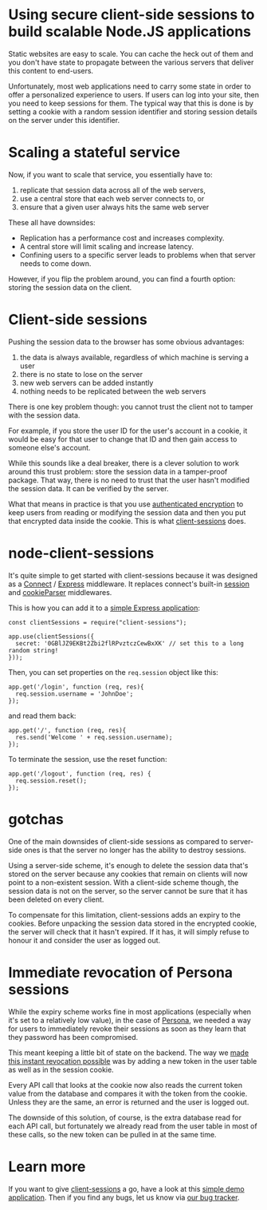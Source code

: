 # Using secure client-side sessions to build scalable Node.JS applications

Static websites are easy to scale. You can cache the heck out of them and
you don't have state to propagate between the various servers that deliver
this content to end-users.

Unfortunately, most web applications need to carry some state in order to
offer a personalized experience to users. If users can log into your site,
then you need to keep sessions for them. The typical way that this is done
is by setting a cookie with a random session identifier and storing session
details on the server under this identifier.

# Scaling a stateful service

Now, if you want to scale that service, you essentially have to:

1. replicate that session data across all of the web servers,
2. use a central store that each web server connects to, or
3. ensure that a given user always hits the same web server

These all have downsides:

* Replication has a performance cost and increases complexity.
* A central store will limit scaling and increase latency.
* Confining users to a specific server leads to problems when that
server needs to come down.

However, if you flip the problem around, you can find a fourth option: storing
the session data on the client.

# Client-side sessions

Pushing the session data to the browser has some obvious advantages:

1. the data is always available, regardless of which machine is serving a user
2. there is no state to lose on the server
3. new web servers can be added instantly
4. nothing needs to be replicated between the web servers

There is one key problem though: you cannot trust the client not to tamper
with the session data.

For example, if you store the user ID for the user's account in a cookie,
it would be easy for that user to change that ID and then gain access to
someone else's account.

While this sounds like a deal breaker, there is a clever solution to
work around this trust problem: store the session data in a
tamper-proof package. That way, there is no need to trust that the
user hasn't modified the session data. It can be verified by the
server.

What that means in practice is that you use [authenticated encryption](https://en.wikipedia.org/wiki/Authenticated_encryption) to
keep users from reading or modifying the session data and then you put that encrypted data inside the cookie. This is what [client-sessions](https://github.com/benadida/node-client-sessions) does.

# node-client-sessions

It's quite simple to get started with client-sessions because it was designed as a
[Connect](http://www.senchalabs.org/connect/) / [Express](http://expressjs.com/) middleware. It replaces connect's built-in [session](http://www.senchalabs.org/connect/session.html)
and [cookieParser](http://www.senchalabs.org/connect/cookieParser.html) middlewares.

This is how you can add it to a [simple Express application](https://github.com/fmarier/node-client-sessions-sample):

    const clientSessions = require("client-sessions");

    app.use(clientSessions({
      secret: '0GBlJZ9EKBt2Zbi2flRPvztczCewBxXK' // set this to a long random string!
    }));

Then, you can set properties on the `req.session` object like this:

    app.get('/login', function (req, res){
      req.session.username = 'JohnDoe';
    });

and read them back:

    app.get('/', function (req, res){
      res.send('Welcome ' + req.session.username);
    });

To terminate the session, use the reset function:

    app.get('/logout', function (req, res) {
      req.session.reset();
    });

# gotchas

One of the main downsides of client-side sessions as compared to server-side
ones is that the server no longer has the ability to destroy sessions.

Using a server-side scheme, it's enough to delete the session data that's
stored on the server because any cookies that remain on clients will now
point to a non-existent session. With a client-side scheme though, the
session data is not on the server, so the server cannot be sure that it has
been deleted on every client.

To compensate for this limitation, client-sessions adds an expiry to the
cookies. Before unpacking the session data stored in the encrypted cookie,
the server will check that it hasn't expired. If it has, it will simply
refuse to honour it and consider the user as logged out.

# Immediate revocation of Persona sessions

While the expiry scheme works fine in most applications (especially when it's set to a
relatively low value), in the case of [Persona](https://login.persona.org),
we needed a way for users to immediately revoke their sessions as soon as they learn that they password has been compromised.

This meant keeping a little bit of state on the backend. The way we
[made this instant revocation possible](https://github.com/mozilla/browserid/commit/1b0444d85700a951edc74a0bf7ad5581b2cbfedd)
was by adding a new token in the user table as well as in
the session cookie.

Every API call that looks at the cookie now also reads the current token
value from the database and compares it with the token from the cookie. Unless they are the same, an error is returned and the user is logged out.

The downside of this solution, of course, is the extra database read for each
API call, but fortunately we already read from the user table in most of
these calls, so the new token can be pulled in at the same time.

# Learn more

If you want to give [client-sessions](https://github.com/benadida/node-client-sessions) a go, have a look at this [simple demo application](https://github.com/fmarier/node-client-sessions-sample). Then if you find any bugs, let us know via [our bug tracker](https://github.com/benadida/node-client-sessions/issues).
